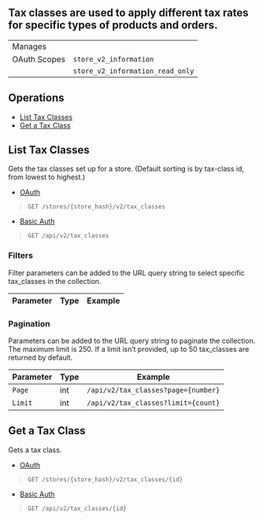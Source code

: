 ## Tax classes are used to apply different tax rates for specific types of products and orders.

|||
|---|---|
| Manages |
| OAuth Scopes | `store_v2_information`
||`store_v2_information_read_only`


## Operations

*   [List Tax Classes](#list-tax-classes)
*   [Get a Tax Class](#get-a-tax-class)

## List Tax Classes

Gets the tax classes set up for a store. (Default sorting is by tax-class id, from lowest to highest.)


*   [OAuth](#list-tax-classes-oauth)
>`GET /stores/{store_hash}/v2/tax_classes`
*   [Basic Auth](#list-tax-classes-basic)
>`GET /api/v2/tax_classes`

### Filters

Filter parameters can be added to the URL query string to select specific tax_classes in the collection.

| Parameter | Type | Example |
| --- | --- | --- |

### Pagination

Parameters can be added to the URL query string to paginate the collection. The maximum limit is 250. If a limit isn’t provided, up to 50 tax_classes are returned by default.

| Parameter | Type | Example |
| --- | --- | --- |
| `Page` | int | `/api/v2/tax_classes?page={number}` |
| `Limit` | int | `/api/v2/tax_classes?limit={count}` |

## Get a Tax Class

Gets a tax class.

*   [OAuth](#get-a-tax-class-oauth)
>`GET /stores/{store_hash}/v2/tax_classes/{id}`
*   [Basic Auth](#get-a-tax-class-basic)
>`GET /api/v2/tax_classes/{id}`
